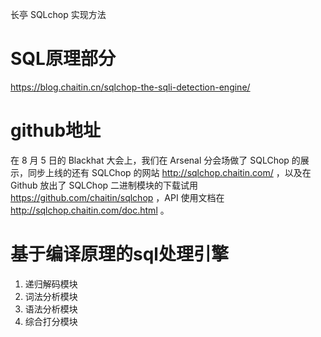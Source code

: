 长亭 SQLchop 实现方法


# SQL原理部分

https://blog.chaitin.cn/sqlchop-the-sqli-detection-engine/

# github地址

在 8 月 5 日的 Blackhat 大会上，我们在 Arsenal 分会场做了 SQLChop 的展示，同步上线的还有 SQLChop 的网站 http://sqlchop.chaitin.com/ ，以及在 Github 放出了 SQLChop 二进制模块的下载试用 https://github.com/chaitin/sqlchop ，API 使用文档在 http://sqlchop.chaitin.com/doc.html 。

# 基于编译原理的sql处理引擎


1. 递归解码模块
1. 词法分析模块
1. 语法分析模块
1. 综合打分模块



